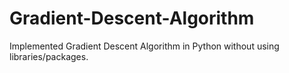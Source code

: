 # Gradient-Descent-Algorithm
Implemented Gradient Descent Algorithm in Python without using libraries/packages.
